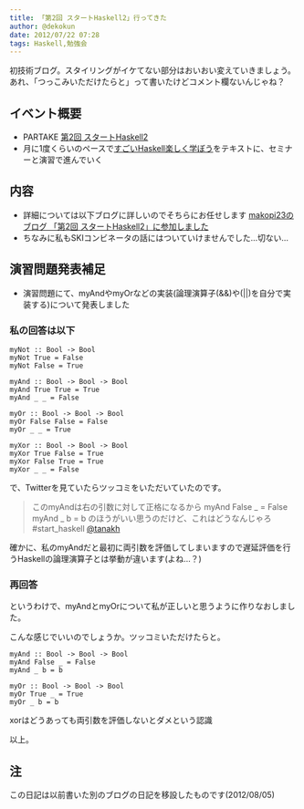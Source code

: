 ```yaml
---
title: 「第2回 スタートHaskell2」行ってきた
author: @dekokun
date: 2012/07/22 07:28
tags: Haskell,勉強会
---
```


初技術ブログ。スタイリングがイケてない部分はおいおい変えていきましょう。あれ、「つっこみいただけたらと」って書いたけどコメント欄ないんじゃね？

## イベント概要

* PARTAKE
[第2回 スタートHaskell2 ](http://partake.in/events/e2f99b6b-a96f-4819-80d5-c5d61d2b427c)
* 月に1度くらいのペースで[すごいHaskell楽しく学ぼう](http://www.amazon.co.jp/すごいHaskellたのしく学ぼう-Miran-Lipovača/dp/4274068854)をテキストに、セミナーと演習で進んでいく

## 内容

* 詳細については以下ブログに詳しいのでそちらにお任せします
[makopi23のブログ 「第2回 スタートHaskell2」に参加しました](http://makopi23.blog.fc2.com/blog-date-20120722.html)
* ちなみに私もSKIコンビネータの話にはついていけませんでした…切ない…

## 演習問題発表補足

* 演習問題にて、myAndやmyOrなどの実装(論理演算子(&&)や(||)を自分で実装する)について発表しました

### 私の回答は以下

    myNot :: Bool -> Bool
    myNot True = False
    myNot False = True
    
    myAnd :: Bool -> Bool -> Bool
    myAnd True True = True
    myAnd _ _ = False
    
    myOr :: Bool -> Bool -> Bool
    myOr False False = False
    myOr _ _ = True
    
    myXor :: Bool -> Bool -> Bool
    myXor True False = True
    myXor False True = True
    myXor _ _ = False

で、Twitterを見ていたらツッコミをいただいていたのです。

> このmyAndは右の引数に対して正格になるから
> myAnd False _ = False
> myAnd _ b = b
> のほうがいい思うのだけど、これはどうなんじゃろ #start_haskell
[@tanakh](https://twitter.com/tanakh/status/226948910785126400)

確かに、私のmyAndだと最初に両引数を評価してしまいますので遅延評価を行うHaskellの論理演算子とは挙動が違います(よね…？)

### 再回答

というわけで、myAndとmyOrについて私が正しいと思うように作りなおしました。

こんな感じでいいのでしょうか。ツッコミいただけたらと。

    myAnd :: Bool -> Bool -> Bool
    myAnd False _ = False
    myAnd _ b = b
    
    myOr :: Bool -> Bool -> Bool
    myOr True _ = True
    myOr _ b = b

xorはどうあっても両引数を評価しないとダメという認識


以上。

## 注

この日記は以前書いた別のブログの日記を移設したものです(2012/08/05)

